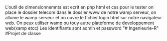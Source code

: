 L'outil de dimensionnemnts est ecrit en php html et css 
pour le tester on place le dossier telecom dans le dossier www de notre wamp serveur, on allume le wamp serveur et on ouvre le fichier login.html sur notre navigateur web.
On peux utiliser wamp ou touy autre plateforme de developpement web(xamp etcc)
Les identifiants sont admin et password
"# Ingenieurie-R" 
#Projet de classe 
